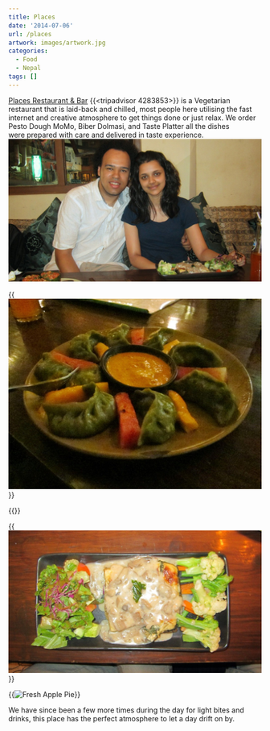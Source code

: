```yaml
---
title: Places
date: '2014-07-06'
url: /places
artwork: images/artwork.jpg
categories:
  - Food
  - Nepal
tags: []
---
```


[Places Restaurant & Bar](http://www.tripadvisor.co.uk/Restaurant_Review-g293890-d4283853-Reviews-Places_Restaurant_Bar-Kathmandu_Kathmandu_Valley_Bagmati_Zone_Central_Region.html "Places on Trip Advisor")
{{<tripadvisor 4283853>}} is a Vegetarian restaurant that is laid-back and chilled, most people here utilising the fast internet and creative atmosphere to get things done or just relax. We order Pesto Dough MoMo, Biber Dolmasi, and Taste Platter all the dishes were prepared with care and delivered in taste experience. ![IMG_1982](images/IMG_1982-1024x575.jpg)

{{<img src="images/Pesto-MoMos-1024x768.jpg" title="Vegetarian Pesto Dough MoMo's">}}

{{<img src="images/Biber-Dolmasi-1024x575.jpg) Biber Dolmasi (Stuffed Peppers" title="">}}

{{<img src="images/Taste-Platter-1024x575.jpg" title="Taste Platter - Spinach Pie, Baked Potato Tortilla, Steamed Vegetable Salad">}}

{{<img src="images/fresh-apple-pie-1024x575.jpg)](http://gonetraveling.me/wp-content/uploads/2014/07/fresh-apple-pie.jpg" title="Fresh Apple Pie">}}

We have since been a few more times during the day for light bites and drinks, this place has the perfect atmosphere to let a day drift on by.
